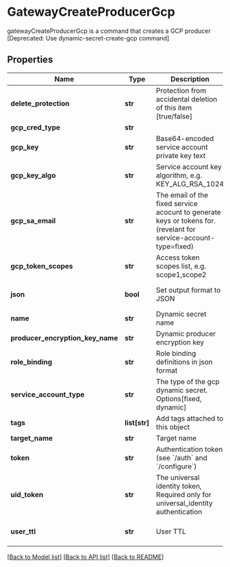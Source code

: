 # GatewayCreateProducerGcp

gatewayCreateProducerGcp is a command that creates a GCP producer [Deprecated: Use dynamic-secret-create-gcp command]
## Properties
Name | Type | Description | Notes
------------ | ------------- | ------------- | -------------
**delete_protection** | **str** | Protection from accidental deletion of this item [true/false] | [optional] 
**gcp_cred_type** | **str** |  | [optional] 
**gcp_key** | **str** | Base64-encoded service account private key text | [optional] 
**gcp_key_algo** | **str** | Service account key algorithm, e.g. KEY_ALG_RSA_1024 | [optional] 
**gcp_sa_email** | **str** | The email of the fixed service acocunt to generate keys or tokens for. (revelant for service-account-type&#x3D;fixed) | [optional] 
**gcp_token_scopes** | **str** | Access token scopes list, e.g. scope1,scope2 | [optional] 
**json** | **bool** | Set output format to JSON | [optional] [default to False]
**name** | **str** | Dynamic secret name | 
**producer_encryption_key_name** | **str** | Dynamic producer encryption key | [optional] 
**role_binding** | **str** | Role binding definitions in json format | [optional] 
**service_account_type** | **str** | The type of the gcp dynamic secret. Options[fixed, dynamic] | [default to 'fixed']
**tags** | **list[str]** | Add tags attached to this object | [optional] 
**target_name** | **str** | Target name | [optional] 
**token** | **str** | Authentication token (see &#x60;/auth&#x60; and &#x60;/configure&#x60;) | [optional] 
**uid_token** | **str** | The universal identity token, Required only for universal_identity authentication | [optional] 
**user_ttl** | **str** | User TTL | [optional] [default to '60m']

[[Back to Model list]](../README.md#documentation-for-models) [[Back to API list]](../README.md#documentation-for-api-endpoints) [[Back to README]](../README.md)



